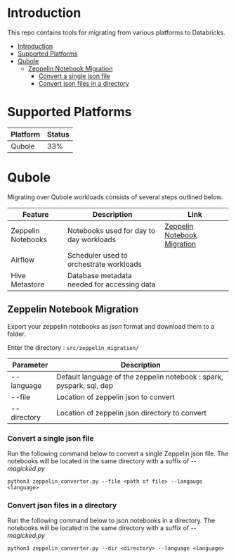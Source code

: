 # Introduction
This repo contains tools for migrating from various platforms to Databricks.
- [Introduction](#introduction)
- [Supported Platforms](#supported-platforms)
- [Qubole](#qubole)
  - [Zeppelin Notebook Migration](#zeppelin-notebook-migration)
    - [Convert a single json file](#convert-a-single-json-file)
    - [Convert json files in a directory](#convert-json-files-in-a-directory)
# Supported Platforms
|Platform|Status|
|--------|------|
|Qubole|33%|

# Qubole
Migrating over Qubole workloads consists of several steps outlined below.

|Feature|Description|Link|
|-------|-----------|----|
|Zeppelin Notebooks|Notebooks used for day to day workloads | [Zeppelin Notebook Migration](#zeppelin-notebook-migration)|
|Airflow|Scheduler used to orchestrate workloads|
|Hive Metastore|Database metadata needed for accessing data|

## Zeppelin Notebook Migration
Export your zeppelin notebooks as *json* format and download them to a folder.

Enter the directory : `src/zeppelin_migration/`

|Parameter|Description|
|---------|-----------|
|--language|Default language of the zeppelin notebook : spark, pyspark, sql, dep|
|--file|Location of zeppelin json to convert|
|--directory|Location of zeppelin json directory to convert|

### Convert a single json file
Run the following command below to convert a single Zeppelin json file. The notebooks will be located in the same directory with a suffix of *--magicked.py*

`python3 zeppelin_converter.py --file <path of file> --langauge <language>`

### Convert json files in a directory
Run the following command below to json notebooks in a directory. The notebooks will be located in the same directory with a suffix of *--magicked.py*

`python3 zeppelin_converter.py --dir <directory> --language <language>`